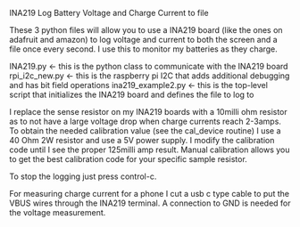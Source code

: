 INA219 Log Battery Voltage and Charge Current to file

These 3 python files will allow you to use a INA219 board (like the ones on adafruit and amazon) to log voltage and current to both the screen and a file once every second.
I use this to monitor my batteries as they charge.

INA219.py          <- this is the python class to communicate with the INA219 board
rpi_i2c_new.py     <- this is the raspberry pi I2C that adds additional debugging and has bit field operations
ina219_example2.py <- this is the top-level script that initializes the INA219 board and defines the file to log to

I replace the sense resistor on my INA219 boards with a 10milli ohm resistor as to not have a large voltage drop when charge currents reach 2-3amps.
To obtain the needed calibration value (see the cal_device routine) I use a 40 Ohm 2W resistor and use a 5V power supply. I modify the calibration code until I see the proper 125milli amp result.
Manual calibration allows you to get the best calibration code for your specific sample resistor.

To stop the logging just press control-c. 

For measuring charge current for a phone I cut a usb c type cable to put the VBUS wires through the INA219 terminal. A connection to GND is needed for the voltage measurement.
